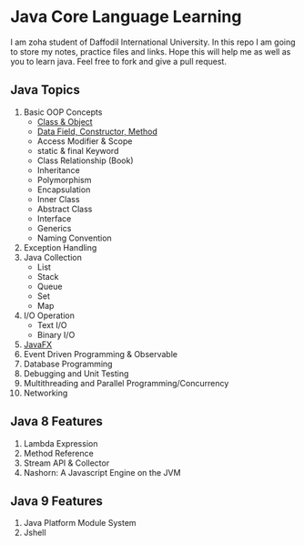 # Java Core Language Learning
I am zoha student of Daffodil International University. In this repo I am going to store my notes, practice files and links. Hope this will help me as well as you to learn java. Feel free to fork and give a pull request.

## Java Topics

1. Basic OOP Concepts
    * [Class & Object](basic-oop-concept/class-object)
    * [Data Field, Constructor, Method](basic-oop-concept/data_field-constructor-method)
    * Access Modifier & Scope
    * static & final Keyword
    * Class Relationship (Book)
    * Inheritance
    * Polymorphism
    * Encapsulation
    * Inner Class
    * Abstract Class
    * Interface
    * Generics
    * Naming Convention
1. Exception Handling
1. Java Collection
    * List
    * Stack
    * Queue
    * Set
    * Map
1. I/O Operation
    * Text I/O
    * Binary I/O
1. [JavaFX](https://github.com/Zoha131/javafx-learning)
1. Event Driven Programming & Observable
1. Database Programming
1. Debugging and Unit Testing
1. Multithreading and Parallel Programming/Concurrency
1. Networking


## Java 8 Features

1. Lambda Expression
1. Method Reference
2. Stream API & Collector
3. Nashorn: A Javascript Engine on the JVM

## Java 9 Features

1. Java Platform Module System
1. Jshell
